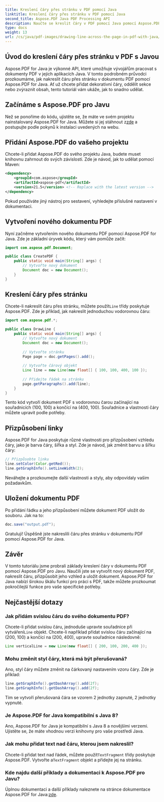 ```yaml
---
title: Kreslení čáry přes stránku v PDF pomocí Java
linktitle: Kreslení čáry přes stránku v PDF pomocí Java
second_title: Aspose.PDF Java PDF Processing API
description: Naučte se kreslit čáry v PDF pomocí Java pomocí Aspose.PDF for Java. Podrobný průvodce se zdrojovým kódem pro kreslení čar PDF.
type: docs
weight: 13
url: /cs/java/pdf-images/drawing-line-across-the-page-in-pdf-with-java/
---
```


## Úvod do kreslení čáry přes stránku v PDF s Javou

Aspose.PDF for Java je výkonné API, které umožňuje vývojářům pracovat s dokumenty PDF v jejich aplikacích Java. V tomto podrobném průvodci prozkoumáme, jak nakreslit čáru přes stránku v dokumentu PDF pomocí Aspose.PDF for Java. Ať už chcete přidat dekorativní čáry, oddělit sekce nebo zvýraznit obsah, tento tutoriál vám ukáže, jak to snadno udělat.

## Začínáme s Aspose.PDF pro Javu

Než se ponoříme do kódu, ujistěte se, že máte ve svém projektu nainstalovaný Aspose.PDF for Java. Můžete si jej stáhnout z[zde](https://releases.aspose.com/pdf/java/) a postupujte podle pokynů k instalaci uvedených na webu.

## Přidání Aspose.PDF do vašeho projektu

Chcete-li přidat Aspose.PDF do svého projektu Java, budete muset knihovnu zahrnout do svých závislostí. Zde je návod, jak to udělat pomocí Maven:

```xml
<dependency>
    <groupId>com.aspose</groupId>
    <artifactId>aspose-pdf</artifactId>
    <version>21.5</version> <!-- Replace with the latest version -->
</dependency>
```

Pokud používáte jiný nástroj pro sestavení, vyhledejte příslušné nastavení v dokumentaci.

## Vytvoření nového dokumentu PDF

Nyní začněme vytvořením nového dokumentu PDF pomocí Aspose.PDF for Java. Zde je základní úryvek kódu, který vám pomůže začít:

```java
import com.aspose.pdf.Document;

public class CreatePDF {
    public static void main(String[] args) {
        // Vytvořte nový dokument
        Document doc = new Document();
    }
}
```

## Kreslení čáry přes stránku

 Chcete-li nakreslit čáru přes stránku, můžete použít`Line` třídy poskytuje Aspose.PDF. Zde je příklad, jak nakreslit jednoduchou vodorovnou čáru:

```java
import com.aspose.pdf.*;

public class DrawLine {
    public static void main(String[] args) {
        // Vytvořte nový dokument
        Document doc = new Document();
        
        // Vytvořte stránku
        Page page = doc.getPages().add();
        
        // Vytvořte čárový objekt
        Line line = new Line(new float[] { 100, 100, 400, 100 });
        
        // Přidejte řádek na stránku
        page.getParagraphs().add(line);
    }
}
```

Tento kód vytvoří dokument PDF s vodorovnou čarou začínající na souřadnicích (100, 100) a končící na (400, 100). Souřadnice a vlastnosti čáry můžete upravit podle potřeby.

## Přizpůsobení linky

Aspose.PDF for Java poskytuje různé vlastnosti pro přizpůsobení vzhledu čáry, jako je barva čáry, šířka a styl. Zde je návod, jak změnit barvu a šířku čáry:

```java
// Přizpůsobte linku
line.setColor(Color.getRed());
line.getGraphInfo().setLineWidth(2);
```

Neváhejte a prozkoumejte další vlastnosti a styly, aby odpovídaly vašim požadavkům.

## Uložení dokumentu PDF

Po přidání řádku a jeho přizpůsobení můžete dokument PDF uložit do souboru. Jak na to:

```java
doc.save("output.pdf");
```

Gratuluji! Úspěšně jste nakreslili čáru přes stránku v dokumentu PDF pomocí Aspose.PDF for Java.

## Závěr

V tomto tutoriálu jsme probrali základy kreslení čáry v dokumentu PDF pomocí Aspose.PDF pro Javu. Naučili jste se vytvořit nový dokument PDF, nakreslit čáru, přizpůsobit jeho vzhled a uložit dokument. Aspose.PDF for Java nabízí širokou škálu funkcí pro práci s PDF, takže můžete prozkoumat pokročilejší funkce pro vaše specifické potřeby.

## Nejčastější dotazy

### Jak přidám svislou čáru do svého dokumentu PDF?

Chcete-li přidat svislou čáru, jednoduše upravte souřadnice při vytváření`Line` objekt. Chcete-li například přidat svislou čáru začínající na (200, 100) a končící na (200, 400), upravte souřadnice následovně:

```java
Line verticalLine = new Line(new float[] { 200, 100, 200, 400 });
```

### Mohu změnit styl čáry, která má být přerušovaná?

Ano, styl čáry můžete změnit na čárkovaný nastavením vzoru čáry. Zde je příklad:

```java
line.getGraphInfo().getDashArray().add(2f);
line.getGraphInfo().getDashArray().add(2f);
```

Tím se vytvoří přerušovaná čára se vzorem 2 jednotky zapnuté, 2 jednotky vypnuté.

### Je Aspose.PDF for Java kompatibilní s Java 8?

Ano, Aspose.PDF for Java je kompatibilní s Java 8 a novějšími verzemi. Ujistěte se, že máte vhodnou verzi knihovny pro vaše prostředí Java.

### Jak mohu přidat text nad čáru, kterou jsem nakreslil?

 Chcete-li přidat text nad řádek, můžete použít`TextFragment` třídy poskytuje Aspose.PDF. Vytvořte a`TextFragment` objekt a přidejte jej na stránku.

### Kde najdu další příklady a dokumentaci k Aspose.PDF pro Javu?

 Úplnou dokumentaci a další příklady naleznete na stránce dokumentace Aspose.PDF for Java:[zde](https://reference.aspose.com/pdf/java/).